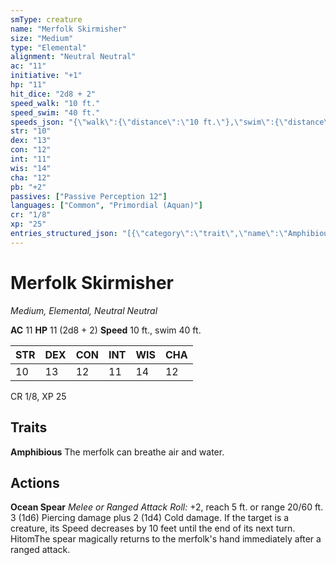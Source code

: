 ```yaml
---
smType: creature
name: "Merfolk Skirmisher"
size: "Medium"
type: "Elemental"
alignment: "Neutral Neutral"
ac: "11"
initiative: "+1"
hp: "11"
hit_dice: "2d8 + 2"
speed_walk: "10 ft."
speed_swim: "40 ft."
speeds_json: "{\"walk\":{\"distance\":\"10 ft.\"},\"swim\":{\"distance\":\"40 ft.\"}}"
str: "10"
dex: "13"
con: "12"
int: "11"
wis: "14"
cha: "12"
pb: "+2"
passives: ["Passive Perception 12"]
languages: ["Common", "Primordial (Aquan)"]
cr: "1/8"
xp: "25"
entries_structured_json: "[{\"category\":\"trait\",\"name\":\"Amphibious\",\"text\":\"The merfolk can breathe air and water.\"},{\"category\":\"action\",\"name\":\"Ocean Spear\",\"text\":\"*Melee or Ranged Attack Roll:* +2, reach 5 ft. or range 20/60 ft. 3 (1d6) Piercing damage plus 2 (1d4) Cold damage. If the target is a creature, its Speed decreases by 10 feet until the end of its next turn. HitomThe spear magically returns to the merfolk's hand immediately after a ranged attack.\",\"damage\":\"3 (1d6) Piercing\"}]"
---
```


# Merfolk Skirmisher
*Medium, Elemental, Neutral Neutral*

**AC** 11
**HP** 11 (2d8 + 2)
**Speed** 10 ft., swim 40 ft.

| STR | DEX | CON | INT | WIS | CHA |
| --- | --- | --- | --- | --- | --- |
| 10 | 13 | 12 | 11 | 14 | 12 |

CR 1/8, XP 25

## Traits

**Amphibious**
The merfolk can breathe air and water.

## Actions

**Ocean Spear**
*Melee or Ranged Attack Roll:* +2, reach 5 ft. or range 20/60 ft. 3 (1d6) Piercing damage plus 2 (1d4) Cold damage. If the target is a creature, its Speed decreases by 10 feet until the end of its next turn. HitomThe spear magically returns to the merfolk's hand immediately after a ranged attack.
